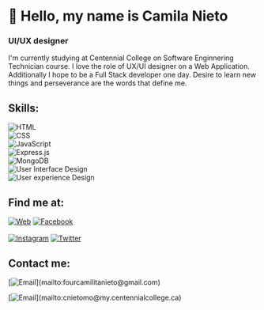    
# 👋 Hello, my name is Camila Nieto
### UI/UX designer

<!--
**CamilaNieto-Centennial/CamilaNieto-Centennial** is a ✨ _special_ ✨ repository because its `README.md` (this file) appears on your GitHub profile.-->

I'm currently studying at Centennial College on Software Enginnering Technician course.
I love the role of UX/UI designer on a Web Application. Additionally I hope to be a Full Stack developer one day.
Desire to learn new things and perseverance are the words that define me.

## Skills:

![HTML](https://img.shields.io/badge/HTML-FF461E?style=for-the-badge&logo=html5&logoColor=white&labelColor=101010)</br>
![CSS](https://img.shields.io/badge/CSS-2783FF?style=for-the-badge&logo=CSS3&logocolor=white&labelColor=101010)</br>
![JavaScript](https://img.shields.io/badge/JavaScript-FFE312?style=for-the-badge&logo=JavaScript&logoColor=white&labelColor=101010)</br>
![Express.js](https://img.shields.io/badge/Express.js-403A3A?style=for-the-badge&logo=Node.js&logoColor=white&labelColor=101010)</br>
![MongoDB](https://img.shields.io/badge/MongoDB-12A006?style=for-the-badge&logo=MongoDB&logoColor=white&labelColor=101010)</br>
![User Interface Design](https://img.shields.io/badge/User_Interface_Design-000000?style=for-the-badge&logo=uiux&logoColor=white&labelColor=101010)</br>
![User experience Design](https://img.shields.io/badge/User_experience_Design-000000?style=for-the-badge&logo=uiux&logoColor=white&labelColor=101010)</br>

## Find me at:
[![Web](https://img.shields.io/badge/My_Own_Web-camilanieto.com-14a1f0?style=for-the-badge&logo=wordpress&logoColor=white&labelColor=101010)]()
[![Facebook](https://img.shields.io/badge/Facebook-@camilanieto-1877F2?style=for-the-badge&logo=facebook&logoColor=white&labelColor=101010)](https://facebook.com/camila.nieto.3192)
</br>
</br>
[![Instagram](https://img.shields.io/badge/Instagram-@camilanieto4444-E4405F?style=for-the-badge&logo=instagram&logoColor=white&labelColor=101010)](https://www.instagram.com/camilanieto4444/)
[![Twitter](https://img.shields.io/badge/Twitter-@Camila84071589-14a1f0?style=for-the-badge&logo=twitter&logoColor=white&labelColor=101010)](https://twitter.com/Camila84071589)

## Contact me:

[![Email](https://img.shields.io/badge/fourcamilitanieto@gmail.com-my_personal_email_(slow_response)-D14836?style=for-the-badge&logo=gmail&logoColor=white&labelColor=101010)](mailto:fourcamilitanieto@gmail.com)

[![Email](https://img.shields.io/badge/cnietomo@my.centennialcollege.ca-my_centennial_college_email_(quick_response)-orange?style=for-the-badge&logo=gmail&logoColor=white&labelColor=101010)](mailto:cnietomo@my.centennialcollege.ca)
